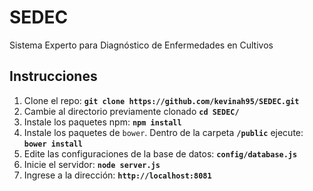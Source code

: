 # SEDEC
Sistema Experto para Diagnóstico de Enfermedades en Cultivos
## Instrucciones
  1. Clone el repo: **`git clone https://github.com/kevinah95/SEDEC.git`**
  2. Cambie al directorio previamente clonado **`cd SEDEC/`**
  3. Instale los paquetes npm: **`npm install`**
  4. Instale los paquetes de `bower`. Dentro de la carpeta **`/public`** ejecute: **`bower install`**
  5. Edite las configuraciones de la base de datos: **`config/database.js`**
  6. Inicie el servidor: **`node server.js`**
  7. Ingrese a la dirección: **`http://localhost:8081`**
